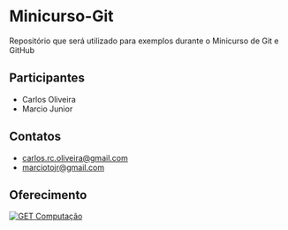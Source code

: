﻿Minicurso-Git
=============

Repositório que será utilizado para exemplos durante o Minicurso de Git e GitHub

Participantes
------------------
* Carlos Oliveira
* Marcio Junior

Contatos
-------------
* carlos.rc.oliveira@gmail.com
* marciotojr@gmail.com

Oferecimento
-------------------
[![GET Computação](https://copy.com/LPQe6ra8zg0m)](http://www.ufjf.br/getcomp)
